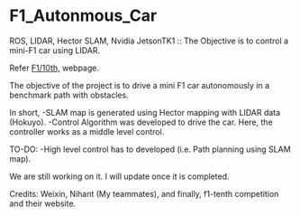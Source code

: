 # F1_Autonmous_Car
ROS, LIDAR, Hector SLAM, Nvidia JetsonTK1 :: The Objective is to control a mini-F1 car using LIDAR. 

Refer [F1/10th,](https://fiorentini-mslab.engineering.osu.edu/ms-projects/f110-autonomous-racing) webpage.

The objective of the project is to drive a mini F1 car autonomously in a benchmark path with obstacles. 

In short,
-SLAM map is generated using Hector mapping with LIDAR data (Hokuyo).
-Control Algorithm was developed to drive the car. Here, the controller works as a middle level control. 
 
 TO-DO: 
 -High level control has to developed (i.e. Path planning using SLAM map). 

We are still working on it. I will update once it is completed.

Credits: Weixin, Nihant (My teammates), and finally, f1-tenth competition and their website.
 

